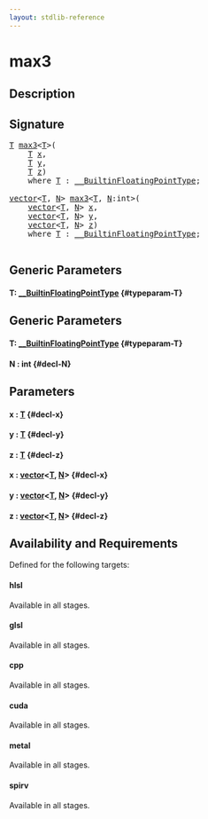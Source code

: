 ```yaml
---
layout: stdlib-reference
---
```


# max3

## Description





## Signature 

<pre>
<a href="/stdlib-reference/global-decls/max3#typeparam-T" class="code_type">T</a> <a href="/stdlib-reference/global-decls/max3">max3</a>&lt;<a href="/stdlib-reference/global-decls/max3#typeparam-T" class="code_type">T</a>&gt;(
    <a href="/stdlib-reference/global-decls/max3#typeparam-T" class="code_type">T</a> <a href="/stdlib-reference/global-decls/max3#decl-x" class="code_param">x</a>,
    <a href="/stdlib-reference/global-decls/max3#typeparam-T" class="code_type">T</a> <a href="/stdlib-reference/global-decls/max3#decl-y" class="code_param">y</a>,
    <a href="/stdlib-reference/global-decls/max3#typeparam-T" class="code_type">T</a> <a href="/stdlib-reference/global-decls/max3#decl-z" class="code_param">z</a>)
    <span class='code_keyword'>where</span> <a href="/stdlib-reference/global-decls/max3#typeparam-T" class="code_type">T</a> : <a href="/stdlib-reference/interfaces/BuiltinFloatingPointType/index">__BuiltinFloatingPointType</a>;

<a href="/stdlib-reference/types/vector/index">vector</a>&lt;<a href="/stdlib-reference/types/vector/index#typeparam-T" class="code_type">T</a>, <a href="/stdlib-reference/types/vector/index#decl-N" class="code_var">N</a>&gt; <a href="/stdlib-reference/global-decls/max3">max3</a>&lt;<a href="/stdlib-reference/global-decls/max3#typeparam-T" class="code_type">T</a>, <a href="/stdlib-reference/global-decls/max3#decl-N" class="code_var">N</a>:<span class="code_keyword">int</span>&gt;(
    <a href="/stdlib-reference/types/vector/index">vector</a>&lt;<a href="/stdlib-reference/types/vector/index#typeparam-T" class="code_type">T</a>, <a href="/stdlib-reference/types/vector/index#decl-N" class="code_var">N</a>&gt; <a href="/stdlib-reference/global-decls/max3#decl-x" class="code_param">x</a>,
    <a href="/stdlib-reference/types/vector/index">vector</a>&lt;<a href="/stdlib-reference/types/vector/index#typeparam-T" class="code_type">T</a>, <a href="/stdlib-reference/types/vector/index#decl-N" class="code_var">N</a>&gt; <a href="/stdlib-reference/global-decls/max3#decl-y" class="code_param">y</a>,
    <a href="/stdlib-reference/types/vector/index">vector</a>&lt;<a href="/stdlib-reference/types/vector/index#typeparam-T" class="code_type">T</a>, <a href="/stdlib-reference/types/vector/index#decl-N" class="code_var">N</a>&gt; <a href="/stdlib-reference/global-decls/max3#decl-z" class="code_param">z</a>)
    <span class='code_keyword'>where</span> <a href="/stdlib-reference/global-decls/max3#typeparam-T" class="code_type">T</a> : <a href="/stdlib-reference/interfaces/BuiltinFloatingPointType/index">__BuiltinFloatingPointType</a>;

</pre>

## Generic Parameters

#### T: [\_\_BuiltinFloatingPointType](/stdlib-reference/interfaces/BuiltinFloatingPointType/index) {#typeparam-T}

## Generic Parameters

#### T: [\_\_BuiltinFloatingPointType](/stdlib-reference/interfaces/BuiltinFloatingPointType/index) {#typeparam-T}
#### N  : int {#decl-N}

## Parameters

#### x  : [T](/stdlib-reference/global-decls/max3#typeparam-T) {#decl-x}
#### y  : [T](/stdlib-reference/global-decls/max3#typeparam-T) {#decl-y}
#### z  : [T](/stdlib-reference/global-decls/max3#typeparam-T) {#decl-z}
#### x  : [vector](/stdlib-reference/types/vector/index)\<[T](/stdlib-reference/types/vector/index#typeparam-T), [N](/stdlib-reference/types/vector/index#decl-N)\> {#decl-x}
#### y  : [vector](/stdlib-reference/types/vector/index)\<[T](/stdlib-reference/types/vector/index#typeparam-T), [N](/stdlib-reference/types/vector/index#decl-N)\> {#decl-y}
#### z  : [vector](/stdlib-reference/types/vector/index)\<[T](/stdlib-reference/types/vector/index#typeparam-T), [N](/stdlib-reference/types/vector/index#decl-N)\> {#decl-z}

## Availability and Requirements

Defined for the following targets:

#### hlsl
Available in all stages.

#### glsl
Available in all stages.

#### cpp
Available in all stages.

#### cuda
Available in all stages.

#### metal
Available in all stages.

#### spirv
Available in all stages.



